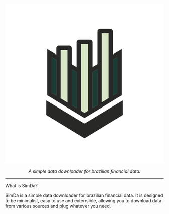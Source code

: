 <p align="center">
  <a href=logo.png><img src=logo.png alt="SimDa"></a>
</p>
<p align="center">
    <em>A simple data downloader for brazilian financial data.</em>
</p>


---

What is SimDa?

SimDa is a simple data downloader for brazilian financial data. It is designed to be minimalist, easy to use and extensible, allowing you to download data from various sources and plug whatever you need.

